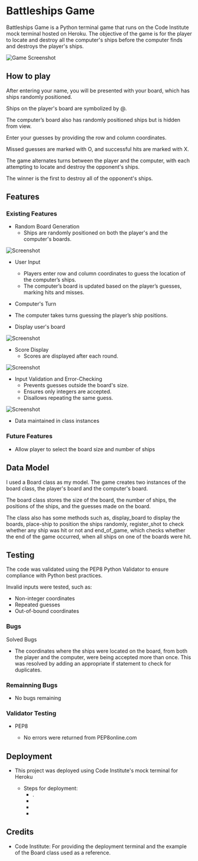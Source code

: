 # Battleships Game
  
 Battleships Game is a Python terminal game that runs on the Code Institute mock terminal hosted on Heroku.
 The objective of the game is for the player to locate and destroy all the computer's ships before the computer finds and destroys the player's ships.

![Game Screenshot](./images/)
## How to play
After entering your name, you will be presented with your board, which has ships randomly positioned.

Ships on the player's board are symbolized by @.

The computer’s board also has randomly positioned ships but is hidden from view.

Enter your guesses by providing the row and column coordinates.

Missed guesses are marked with O, and successful hits are marked with X.

The game alternates turns between the player and the computer, with each attempting to locate and destroy the opponent's ships.

The winner is the first to destroy all of the opponent's ships.



## Features

### Existing Features
- Random Board Generation
  - Ships are randomly positioned on both the player's and the computer's boards.
 

![Screenshot](./images/)

- User Input
  - Players enter row and column coordinates to guess the location of the computer’s ships.
  - The computer’s board is updated based on the player’s guesses, marking hits and misses.

- Computer's Turn
 - The computer takes turns guessing the player’s ship positions.
 - Display user's board

![Screenshot](./images/)

- Score Display
  - Scores are displayed after each round.

![Screenshot](./images/)

- Input Validation and Error-Checking
  - Prevents guesses outside the board's size.
  - Ensures only integers are accepted.
  - Disallows repeating the same guess.

![Screenshot](./images/)

- Data maintained in class instances



### Future Features
- Allow player to select the board size and number of ships


## Data Model
I used a Board class as my model.
The game creates two instances of the board class, the player's board and the computer's board.

The board class stores the size of the board, the number of ships, the positions of the ships, and the guesses made on the board.

The class also has some methods such as, display_board to display the boards, place-ship to position the ships randomly, register_shot to check whether any ship was hit or not and end_of_game, which checks whether the end of the game occurred, when all ships on one of the boards were hit.

## Testing

The code was validated using the PEP8 Python Validator to ensure compliance with Python best practices.

Invalid inputs were tested, such as:

- Non-integer coordinates
- Repeated guesses
- Out-of-bound coordinates

### Bugs

  Solved Bugs
  - The coordinates where the ships were located on the board, from both the player and the computer, were being accepted more than once. This was resolved by adding an appropriate if statement to check for duplicates.

### Remainning Bugs

- No bugs remaining

### Validator Testing

- PEP8

  -  No errors were returned from PEP8online.com



## Deployment

- This project was deployed using Code Institute's mock terminal for Heroku

    - Steps for deployment:
      -  .
      -  
      - 
      - 

## Credits

- Code Institute: For providing the deployment terminal and the example of the Board class used as a reference.
